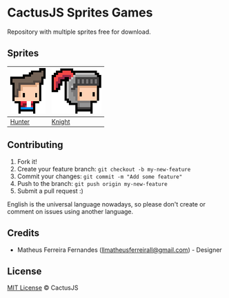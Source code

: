 # CactusJS Sprites Games

Repository with multiple sprites free for download.

## Sprites

| ![hunter][hunter-img] | ![knight][knight-img] |
| --------------------- | --------------------- |
| [Hunter][hunter-link] | [Knight][knight-link] |

[hunter-img]: https://raw.githubusercontent.com/CactusJS/cactusjs-sprites-games/master/Hunter/Idle/hunter-idle0.png
[hunter-link]: https://github.com/CactusJS/cactusjs-sprites-games/tree/master/Hunter

[knight-img]: https://raw.githubusercontent.com/CactusJS/cactusjs-sprites-games/master/Knight/Idle/knight-idle0.png
[knight-link]: https://github.com/CactusJS/cactusjs-sprites-games/tree/master/Knight

## Contributing

1. Fork it!
2. Create your feature branch: `git checkout -b my-new-feature`
3. Commit your changes: `git commit -m "Add some feature"`
4. Push to the branch: `git push origin my-new-feature`
5. Submit a pull request  :)

English is the universal language nowadays, so please don't create or comment on issues using another language.

## Credits

* Matheus Ferreira Fernandes (<llmatheusferreirall@gmail.com>) - Designer

## License

[MIT License](http://cactusjs.mit-license.org) © CactusJS
